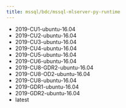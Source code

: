 ```yaml
---
title: mssql/bdc/mssql-mlserver-py-runtime
---
```

- 2019-CU1-ubuntu-16.04
- 2019-CU2-ubuntu-16.04
- 2019-CU3-ubuntu-16.04
- 2019-CU4-ubuntu-16.04
- 2019-CU5-ubuntu-16.04
- 2019-CU6-ubuntu-16.04
- 2019-CU8-GDR2-ubuntu-16.04
- 2019-CU8-OD2-ubuntu-16.04
- 2019-CU8-ubuntu-16.04
- 2019-GDR1-ubuntu-16.04
- 2019-GDR2-ubuntu-16.04
- latest
